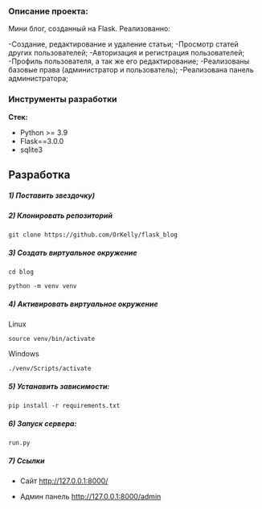### Описание проекта:
Мини блог, созданный на Flask. Реализованно:

-Создание, редактирование и удаление статьи;
-Просмотр статей других пользователей;
-Авторизация и регистрация пользователей;
-Профиль пользователя, а так же его редактирование;
-Реализованы базовые права (администратор и пользователь);
-Реализована панель администратора;


### Инструменты разработки

**Стек:**
- Python >= 3.9
- Flask==3.0.0
- sqlite3

## Разработка

##### 1) Поставить звездочку)

##### 2) Клонировать репозиторий

    git clone https://github.com/OrKelly/flask_blog

##### 3) Создать виртуальное окружение

    cd blog
    
    python -m venv venv
    
##### 4) Активировать виртуальное окружение
    
Linux

    source venv/bin/activate
    
Windows

    ./venv/Scripts/activate

##### 5) Устанавить зависимости:

    pip install -r requirements.txt

##### 6) Запуск сервера:
    
    run.py

##### 7) Ссылки

- Сайт http://127.0.0.1:8000/

- Админ панель http://127.0.0.1:8000/admin